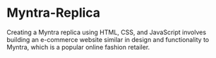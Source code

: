 # Myntra-Replica
Creating a Myntra replica using HTML, CSS, and JavaScript involves building an e-commerce website similar in design and functionality to Myntra, which is a popular online fashion retailer.
